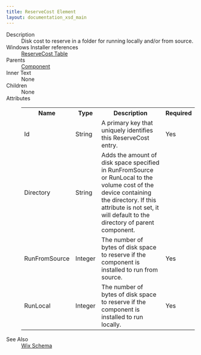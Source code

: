 ```yaml
---
title: ReserveCost Element
layout: documentation_xsd_main
---
```

<dl>
  <dt>Description</dt>
  <dd>                 Disk cost to reserve in a folder for running locally and/or from source.             </dd>
  <dt>Windows Installer references</dt>
  <dd>
    <a href="http://msdn.microsoft.com/library/aa371226.aspx" target="_blank">ReserveCost Table</a>
  </dd>
  <dt>Parents</dt>
  <dd>
    <a href="../component/">Component</a>
  </dd>
  <dt>Inner Text</dt>
  <dd>None</dd>
  <dt>Children</dt>
  <dd>None</dd>
  <dt>Attributes</dt>
  <dd>
    <table cellspacing="0" cellpadding="0" class="schema">
      <tr>
        <th width="15%">Name</th>
        <th width="15%">Type</th>
        <th width="65%">Description</th>
        <th width="15%">Required</th>
      </tr>
      <tr>
        <td>Id</td>
        <td>String</td>
        <td>A primary key that uniquely identifies this ReserveCost entry.</td>
        <td>Yes</td>
      </tr>
      <tr>
        <td>Directory</td>
        <td>String</td>
        <td>                         Adds the amount of disk space specified in RunFromSource or RunLocal to the volume cost of the device containing the directory.                         If this attribute is not set, it will default to the directory of parent component.                     </td>
        <td>&nbsp;</td>
      </tr>
      <tr>
        <td>RunFromSource</td>
        <td>Integer</td>
        <td>The number of bytes of disk space to reserve if the component is installed to run from source.</td>
        <td>Yes</td>
      </tr>
      <tr>
        <td>RunLocal</td>
        <td>Integer</td>
        <td>The number of bytes of disk space to reserve if the component is installed to run locally.</td>
        <td>Yes</td>
      </tr>
    </table>
  </dd>
  <dt>See Also</dt>
  <dd>
    <a href="../">Wix Schema</a>
  </dd>
</dl>
